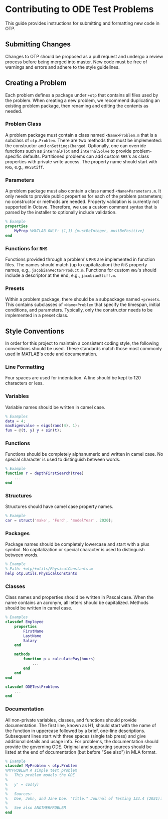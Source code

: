 # Contributing to ODE Test Problems

This guide provides instructions for submitting and formatting new code in OTP.

## Submitting Changes

Changes to OTP should be proposed as a pull request and undergo a review process before being merged into master. New
code must be free of warnings and errors and adhere to the style guidelines.

## Creating a Problem

Each problem defines a package under `+otp` that contains all files used by the problem. When creating a new problem, we
recommend duplicating an existing problem package, then renaming and editing the contents as needed.

### Problem Class

A problem package must contain a class named `<Name>Problem.m` that is a subclass of `otp.Problem`. There are two
methods that must be implemented: the constructor and `onSettingsChanged`. Optionally, one can override functions such
as `internalPlot` and `internalSolve` to provide problem-specific defaults. Partitioned problems can add custom `RHS`'s
as class properties with private write access. The property name should start with `RHS`, e.g., `RHSStiff`.

### Parameters

A problem package must also contain a class named `<Name>Parameters.m`. It only needs to provide public properties for
each of the problem parameters; no constructor or methods are needed. Property validation is currently not supported in
Octave. Therefore, we use a custom comment syntax that is parsed by the installer to optionally include validation.

```matlab
% Example
properties
    MyProp %MATLAB ONLY: (1,1) {mustBeInteger, mustBePositive}
end
```

### Functions for `RHS`

Functions provided through a problem's `RHS` are implemented in function files. The names should match (up to
capitalization) the `RHS` property names, e.g., `jacobianVectorProduct.m`. Functions for custom `RHS`'s should include a
descriptor at the end, e.g., `jacobianStiff.m`.

### Presets

Within a problem package, there should be a subpackage named `+presets`. This contains subclasses of `<Name>Problem`
that specify the timespan, initial conditions, and parameters. Typically, only the constructor needs to be implemented
in a preset class.

## Style Conventions

In order for this project to maintain a consistent coding style, the following conventions should be used. These
standards match those most commonly used in MATLAB's code and documentation.

### Line Formatting

Four spaces are used for indentation. A line should be kept to 120 characters or less.

### Variables

Variable names should be written in camel case.

```matlab
% Examples
data = 4;
maxEigenvalue = eigs(rand(4), 1);
fun = @(t, y) y + sin(t);
```

### Functions

Functions should be completely alphanumeric and written in camel case. No special character is used to distinguish
between words.

```matlab
% Example
function r = depthFirstSearch(tree)
    ...
end
```

### Structures

Structures should have camel case property names.

```matlab
% Example
car = struct('make', 'Ford', 'modelYear', 2020);
```

### Packages

Package names should be completely lowercase and start with a plus symbol. No capitalization or special character is
used to distinguish between words.

```matlab
% Example
% Path: +otp/+utils/PhysicalConstants.m
help otp.utils.PhysicalConstants
```

### Classes

Class names and properties should be written in Pascal case. When the name contains an acronym, all letters should be
capitalized. Methods should be written in camel case.

```matlab
% Examples
classdef Employee
    properties
        FirstName
        LastName
        Salary
    end

    methods
        function p = calculatePay(hours)
            ...
        end
    end
end

classdef ODETestProblems
    ...
end
```

### Documentation

All non-private variables, classes, and functions should provide documentation. The first line, known as H1, should
start with the name of the function in uppercase followed by a brief, one-line descriptions. Subsequent lines start with
three spaces (single tab press) and give additional details and usage info. For problems, the documentation should
provide the governing ODE. Original and supporting sources should be listed at the end of documentation (but before "See
also") in MLA format.

```matlab
% Example
classdef MyProblem < otp.Problem
%MYPROBLEM A simple test problem
%   This problem models the ODE
%
%   y' = cos(y)
%
%   Sources:
%   Doe, John, and Jane Doe. "Title." Journal of Testing 123.4 (2021): 10-20.
%
%   See also ANOTHERPROBLEM
end
```
